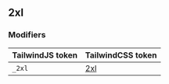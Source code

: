 ## 2xl


### Modifiers

| TailwindJS token | TailwindCSS token |
| ----- | ----- |
| `_2xl` | [2xl](https://tailwindcss.com/docs/hover-focus-and-other-states#responsive-breakpoints) |